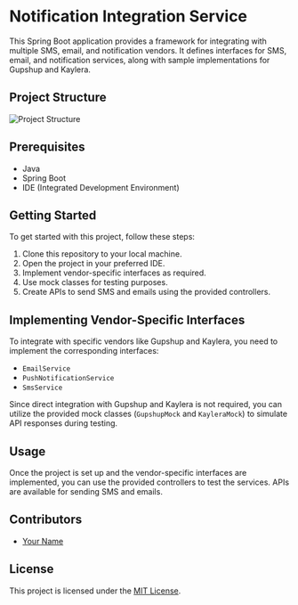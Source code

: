 # Notification Integration Service

This Spring Boot application provides a framework for integrating with multiple SMS, email, and notification vendors. It defines interfaces for SMS, email, and notification services, along with sample implementations for Gupshup and Kaylera.

## Project Structure

![Project Structure](https://drive.google.com/uc?id=1dfsp7Kn9t3gtGk-v6zTDhGOw5jLMPndL)


## Prerequisites

- Java
- Spring Boot
- IDE (Integrated Development Environment)

## Getting Started

To get started with this project, follow these steps:

1. Clone this repository to your local machine.
2. Open the project in your preferred IDE.
3. Implement vendor-specific interfaces as required.
4. Use mock classes for testing purposes.
5. Create APIs to send SMS and emails using the provided controllers.

## Implementing Vendor-Specific Interfaces

To integrate with specific vendors like Gupshup and Kaylera, you need to implement the corresponding interfaces:

- `EmailService`
- `PushNotificationService`
- `SmsService`

Since direct integration with Gupshup and Kaylera is not required, you can utilize the provided mock classes (`GupshupMock` and `KayleraMock`) to simulate API responses during testing.

## Usage

Once the project is set up and the vendor-specific interfaces are implemented, you can use the provided controllers to test the services. APIs are available for sending SMS and emails.

## Contributors

- [Your Name](https://github.com/yourusername)

## License

This project is licensed under the [MIT License](LICENSE).
